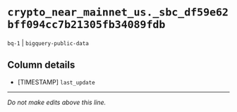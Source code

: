 # `crypto_near_mainnet_us._sbc_df59e62bff094cc7b21305fb34089fdb`
`bq-1` | `bigquery-public-data`

## Column details
* [TIMESTAMP] `last_update`

-------------------------------------------------------------------------------
*Do not make edits above this line.*
